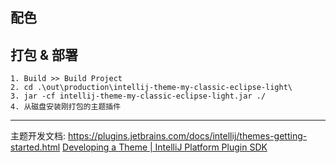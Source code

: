 

## 配色



## 打包 & 部署

```
1. Build >> Build Project
2. cd .\out\production\intellij-theme-my-classic-eclipse-light\
3. jar -cf intellij-theme-my-classic-eclipse-light.jar ./
4. 从磁盘安装刚打包的主题插件
```

---

主题开发文档:
https://plugins.jetbrains.com/docs/intellij/themes-getting-started.html
[Developing a Theme | IntelliJ Platform Plugin SDK](https://plugins.jetbrains.com/docs/intellij/developing-themes.html)